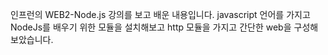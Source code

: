 인프런의 WEB2-Node.js 강의를 보고 배운 내용입니다.
javascript 언어를 가지고 NodeJs를 배우기 위한 모듈을 설치해보고
http 모듈을 가지고 간단한 web을 구성해 보았습니다.
